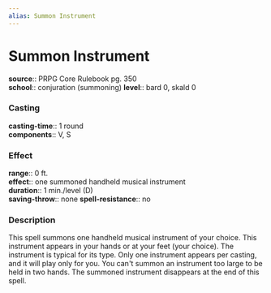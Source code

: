 ```yaml
---
alias: Summon Instrument
---
```


# Summon Instrument 

**source**:: PRPG Core Rulebook pg. 350  
**school**:: conjuration (summoning)
**level**:: bard 0, skald 0

### Casting 

**casting-time**:: 1 round  
**components**:: V, S

### Effect 

**range**:: 0 ft.  
**effect**:: one summoned handheld musical instrument  
**duration**:: 1 min./level (D)  
**saving-throw**:: none
**spell-resistance**:: no

### Description 

This spell summons one handheld musical instrument of your choice. This instrument appears in your hands or at your feet (your choice). The instrument is typical for its type. Only one instrument appears per casting, and it will play only for you. You can't summon an instrument too large to be held in two hands. The summoned instrument disappears at the end of this spell.
